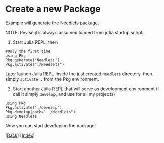 # Create a new Package

Example will generate the Needlets package.

NOTE: Revise.jl is always assumed loaded from julia startup script!

1. Start Julia REPL, then
```julia=
#Only the first time
using Pkg
Pkg.generate("Needlets")
Pkg.activate("./Needlets")
```
Later launch Julia REPL inside the just created `Needlets` directory, then simply `activate .` from the Pkg environment.

2. Start another Julia REPL that will serve as development environment (I call it simply `develop`, and use for all my projects)
```julia=
using Pkg
Pkg.activate("./develop")
Pkg.develop(path="../Needlets")
using Needlets
```
Now you can start developing the package!

\[[Back](Setup_new_environment.md)\] \[[Index](./julia-index.md)\] <!-- \[[Next](./01-Developing_a_package.md)\] -->
